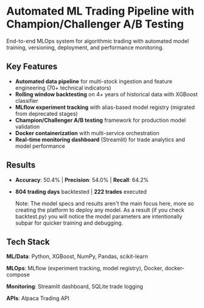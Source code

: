 # Automated ML Trading Pipeline with Champion/Challenger A/B Testing

End-to-end MLOps system for algorithmic trading with automated model training, versioning, deployment, and performance monitoring.

## Key Features
- **Automated data pipeline** for multi-stock ingestion and feature engineering (70+ technical indicators)
- **Rolling window backtesting** on 4+ years of historical data with XGBoost classifier
- **MLflow experiment tracking** with alias-based model registry (migrated from deprecated stages)
- **Champion/Challenger A/B testing** framework for production model validation
- **Docker containerization** with multi-service orchestration
- **Real-time monitoring dashboard** (Streamlit) for trade analytics and model performance

## Results
- **Accuracy**: 50.4% | **Precision**: 54.0% | **Recall**: 64.2%
- **804 trading days** backtested | **222 trades** executed

  Note: The model specs and results aren't the main focus here, more so creating the platform to deploy any model. As a result (if you check backtest.py) you will notice the model parameters are intentionally subpar for quicker training and debugging.

## Tech Stack
**ML/Data**: Python, XGBoost, NumPy, Pandas, scikit-learn  

**MLOps**: MLflow (experiment tracking, model registry), Docker, docker-compose  

**Monitoring**: Streamlit dashboard, SQLite trade logging

**APIs**: Alpaca Trading API
